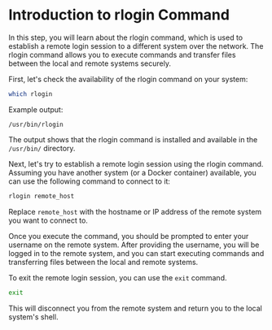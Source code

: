 # Introduction to rlogin Command

In this step, you will learn about the rlogin command, which is used to establish a remote login session to a different system over the network. The rlogin command allows you to execute commands and transfer files between the local and remote systems securely.

First, let's check the availability of the rlogin command on your system:

```bash
which rlogin
```

Example output:

```
/usr/bin/rlogin
```

The output shows that the rlogin command is installed and available in the `/usr/bin/` directory.

Next, let's try to establish a remote login session using the rlogin command. Assuming you have another system (or a Docker container) available, you can use the following command to connect to it:

```bash
rlogin remote_host
```

Replace `remote_host` with the hostname or IP address of the remote system you want to connect to.

Once you execute the command, you should be prompted to enter your username on the remote system. After providing the username, you will be logged in to the remote system, and you can start executing commands and transferring files between the local and remote systems.

To exit the remote login session, you can use the `exit` command.

```bash
exit
```

This will disconnect you from the remote system and return you to the local system's shell.
